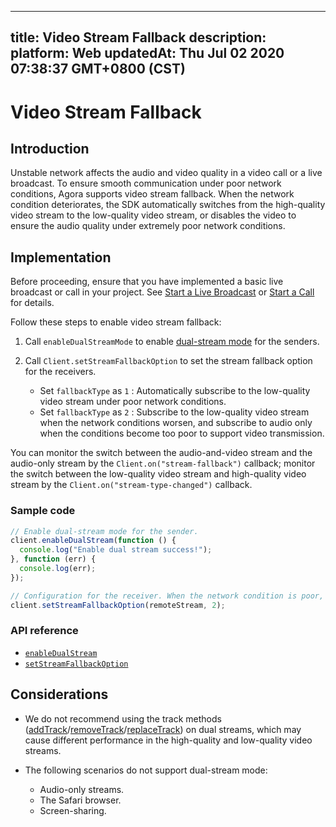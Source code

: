 
---
title: Video Stream Fallback
description: 
platform: Web
updatedAt: Thu Jul 02 2020 07:38:37 GMT+0800 (CST)
---
# Video Stream Fallback
## Introduction

Unstable network affects the audio and video quality in a video call or a live broadcast. To ensure smooth communication under poor network conditions, Agora supports video stream fallback. When the network condition deteriorates, the SDK automatically switches from the high-quality video stream to the low-quality video stream, or disables the video to ensure the audio quality under extremely poor network conditions.


## Implementation

Before proceeding, ensure that you have implemented a basic live broadcast or call in your project. See [Start a Live Broadcast](../../en/Interactive%20Broadcast/start_live_web.md) or [Start a Call](../../en/Interactive%20Broadcast/start_call_web.md) for details.

Follow these steps to enable video stream fallback:

1. Call `enableDualStreamMode` to enable [dual-stream mode](https://docs.agora.io/en/Agora%20Platform/terms?platform=All%20Platforms#dual-steram) for the senders.
	
2. Call `Client.setStreamFallbackOption` to set the stream fallback option for the receivers.
	- Set `fallbackType` as `1` : Automatically subscribe to the low-quality video stream under poor network conditions.
	- Set `fallbackType` as `2` : Subscribe to the low-quality video stream when the network conditions worsen, and subscribe to audio only when the conditions become too poor to support video transmission.


You can monitor the switch between the audio-and-video stream and the audio-only stream by the `Client.on("stream-fallback")` callback; monitor the switch between the low-quality video stream and high-quality video stream by the `Client.on("stream-type-changed")` callback.

### Sample code

```javascript
// Enable dual-stream mode for the sender.
client.enableDualStream(function () {
  console.log("Enable dual stream success!");
}, function (err) {
  console.log(err);
});

// Configuration for the receiver. When the network condition is poor, receive audio only. 
client.setStreamFallbackOption(remoteStream, 2);
```

### API reference

- [`enableDualStream`](https://docs.agora.io/en/Interactive%20Broadcast/API%20Reference/web/interfaces/agorartc.client.html#enabledualstream)
- [`setStreamFallbackOption`](https://docs.agora.io/en/Interactive%20Broadcast/API%20Reference/web/interfaces/agorartc.client.html#setstreamfallbackoption)

## Considerations

- We do not recommend using the track methods ([addTrack](https://docs.agora.io/en/Interactive%20Broadcast/API%20Reference/web/interfaces/agorartc.stream.html#addtrack)/[removeTrack](https://docs.agora.io/en/Interactive%20Broadcast/API%20Reference/web/interfaces/agorartc.stream.html#removetrack)/[replaceTrack](https://docs.agora.io/en/Interactive%20Broadcast/API%20Reference/web/interfaces/agorartc.stream.html#replacetrack)) on dual streams, which may cause different performance in the high-quality and low-quality video streams.

- The following scenarios do not support dual-stream mode:
  - Audio-only streams.
  - The Safari browser.
  - Screen-sharing.
